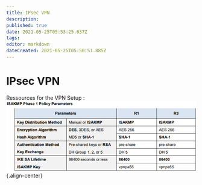 ```yaml
---
title: IPsec VPN
description: 
published: true
date: 2021-05-25T05:53:25.637Z
tags: 
editor: markdown
dateCreated: 2021-05-25T05:50:51.885Z
---
```


# IPsec VPN
Ressources for the VPN Setup :
![8.4.1.2-schema-1.png](/images/vpn-ipsec/8.4.1.2-schema-1.png){.align-center}
